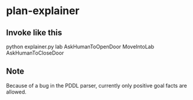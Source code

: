 # plan-explainer

## Invoke like this

python explainer.py lab AskHumanToOpenDoor MoveIntoLab AskHumanToCloseDoor

## Note
Because of a bug in the PDDL parser, currently only positive goal facts are allowed.